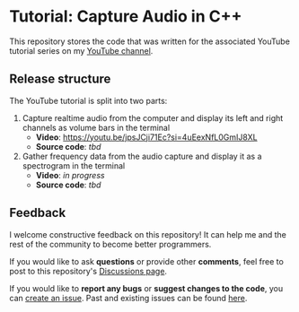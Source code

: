 # Tutorial: Capture Audio in C++

This repository stores the code that was written for the associated YouTube
tutorial series on my [YouTube channel](https://www.youtube.com/@chrisrouck).

## Release structure

The YouTube tutorial is split into two parts:

1. Capture realtime audio from the computer and display its left and right
   channels as volume bars in the terminal
    - **Video**: https://youtu.be/jpsJCji71Ec?si=4uEexNfL0GmIJ8XL
    - **Source code**: *tbd*
2. Gather frequency data from the audio capture and display it as a spectrogram
   in the terminal
    - **Video**: *in progress*
    - **Source code**: *tbd*

## Feedback

I welcome constructive feedback on this repository! It can help me and the rest
of the community to become better programmers.

If you would like to ask **questions** or provide other **comments**, feel free to post
to this repository's [Discussions
page](https://github.com/chrisrouck/tutorial-cpp-audio-capture/discussions).

If you would like to **report any bugs** or **suggest changes to the code**, you
can [create an
issue](https://github.com/chrisrouck/tutorial-cpp-audio-capture/issues/new/choose).
Past and existing issues can be found
[here](https://github.com/chrisrouck/tutorial-cpp-audio-capture/issues).

